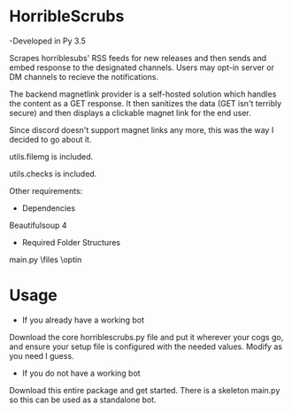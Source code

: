 # HorribleScrubs

-Developed in Py 3.5

Scrapes horriblesubs' RSS feeds for new releases and then sends and embed response to the designated channels.
Users may opt-in server or DM channels to recieve the notifications.

The backend magnetlink provider is a self-hosted solution which handles the content as a GET response.
It then sanitizes the data (GET isn't terribly secure) and then displays a clickable magnet link for the end user.

Since discord doesn't support magnet links any more, this was the way I decided to go about it.

utils.filemg is included.

utils.checks is included.

Other requirements:

* Dependencies

Beautifulsoup 4

* Required Folder Structures

main.py
  \files
    \optin

# Usage

* If you already have a working bot

Download the core horriblescrubs.py file and put it wherever your cogs go, and ensure your setup file is configured with the needed values. Modify as you need I guess.

* If you do not have a working bot

Download this entire package and get started. There is a skeleton main.py so this can be used as a standalone bot.